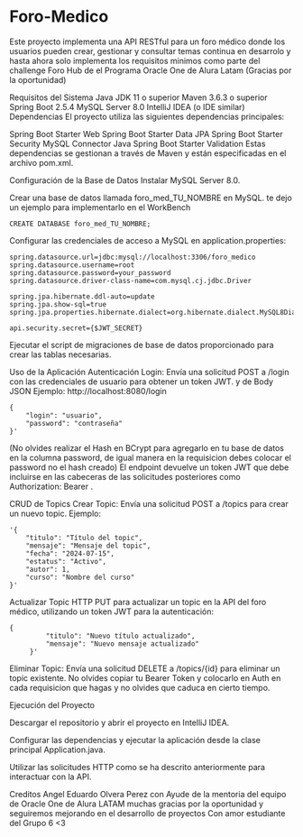 # Foro-Medico
Este proyecto implementa una API RESTful para un foro médico donde los usuarios pueden crear, gestionar y consultar temas continua en desarrolo y hasta ahora solo implementa los requisitos minimos como parte del challenge Foro Hub de el Programa Oracle One de Alura Latam (Gracias por la oportunidad)

Requisitos del Sistema
Java JDK 11 o superior
Maven 3.6.3 o superior
Spring Boot 2.5.4
MySQL Server 8.0
IntelliJ IDEA (o IDE similar)
Dependencias
El proyecto utiliza las siguientes dependencias principales:

Spring Boot Starter Web
Spring Boot Starter Data JPA
Spring Boot Starter Security
MySQL Connector Java
Spring Boot Starter Validation
Estas dependencias se gestionan a través de Maven y están especificadas en el archivo pom.xml.

Configuración de la Base de Datos
Instalar MySQL Server 8.0.

Crear una base de datos llamada foro_med_TU_NOMBRE en MySQL. te dejo un ejemplo para implementarlo en el WorkBench
```
CREATE DATABASE foro_med_TU_NOMBRE;
```

Configurar las credenciales de acceso a MySQL en application.properties:
```
spring.datasource.url=jdbc:mysql://localhost:3306/foro_medico
spring.datasource.username=root
spring.datasource.password=your_password
spring.datasource.driver-class-name=com.mysql.cj.jdbc.Driver

spring.jpa.hibernate.ddl-auto=update
spring.jpa.show-sql=true
spring.jpa.properties.hibernate.dialect=org.hibernate.dialect.MySQL8Dialect

api.security.secret={$JWT_SECRET}
```
Ejecutar el script de migraciones de base de datos proporcionado para crear las tablas necesarias.

Uso de la Aplicación
Autenticación
Login: Envía una solicitud POST a /login con las credenciales de usuario para obtener un token JWT. y de Body JSON Ejemplo:
 http://localhost:8080/login 
```
{
    "login": "usuario",
    "password": "contraseña"
}'
```
(No olvides realizar el Hash en BCrypt para agregarlo en tu base de datos en la columna password, de igual manera en la requisicion debes colocar el password no el hash creado)
El endpoint devuelve un token JWT que debe incluirse en las cabeceras de las solicitudes posteriores como Authorization: Bearer <token>.

CRUD de Topics
Crear Topic: Envía una solicitud POST a /topics para crear un nuevo topic. Ejemplo:
```
'{
    "titulo": "Título del topic",
    "mensaje": "Mensaje del topic",
    "fecha": "2024-07-15",
    "estatus": "Activo",
    "autor": 1,
    "curso": "Nombre del curso"
}'
```
Actualizar Topic HTTP PUT para actualizar un topic en la API del foro médico, utilizando un token JWT para la autenticación:
```
{
         "titulo": "Nuevo título actualizado",
         "mensaje": "Nuevo mensaje actualizado"
     }'
```
Eliminar Topic: Envía una solicitud DELETE a /topics/{id} para eliminar un topic existente.
No olvides copiar tu Bearer Token y colocarlo en Auth en cada requisicion que hagas y no olvides que caduca en cierto tiempo.

Ejecución del Proyecto

Descargar el repositorio y abrir el proyecto en IntelliJ IDEA.

Configurar las dependencias y ejecutar la aplicación desde la clase principal Application.java.

Utilizar las solicitudes HTTP como se ha descrito anteriormente para interactuar con la API.

Creditos Angel Eduardo Olvera Perez con Ayude de la mentoria del equipo de Oracle One de Alura LATAM muchas gracias por la oportunidad y seguiremos mejorando en el desarrollo de proyectos
Con amor estudiante del Grupo 6 <3
